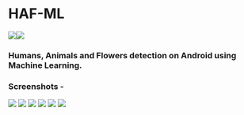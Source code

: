 # HAF-ML

[![](https://developer.android.com/images/brand/Android_Robot_100.png)](https://www.android.com/)[![](https://www.tensorflow.org/images/apple-touch-icon-180x180.png)](https://www.tensorflow.org/)

### Humans, Animals and Flowers detection on Android using Machine Learning.




### Screenshots -

![](https://github.com/varshneydevansh/HAF-ML/blob/master/Screenshots/Screenshot_20171204-005233.png) ![](https://github.com/varshneydevansh/HAF-ML/blob/master/Screenshots/Screenshot_20171204-005313.png)
![](https://github.com/varshneydevansh/HAF-ML/blob/master/Screenshots/Screenshot_20171204-005354.png) ![](https://github.com/varshneydevansh/HAF-ML/blob/master/Screenshots/Screenshot_20171204-005530.png)
![](https://github.com/varshneydevansh/HAF-ML/blob/master/Screenshots/Screenshot_20171204-005623.png) ![](https://github.com/varshneydevansh/HAF-ML/blob/master/Screenshots/Screenshot_20171204-005710.png)
